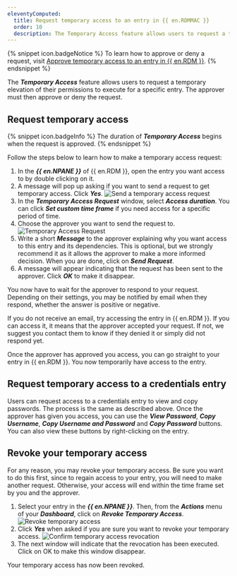 ```yaml
---
eleventyComputed:
  title: Request temporary access to an entry in {{ en.RDMMAC }}
  order: 10
  description: The Temporary Access feature allows users to request a temporary elevation of their permissions to execute for a specific entry. The approver must then approve or deny the request.
---
```

{% snippet icon.badgeNotice %}
To learn how to approve or deny a request, visit [Approve temporary access to an entry in {{ en.RDM }}](/rdm/mac/user-interface/content-area/temporary-access/approve-temporary-access/).
{% endsnippet %}

The ***Temporary Access*** feature allows users to request a temporary elevation of their permissions to execute for a specific entry. The approver must then approve or deny the request.

## Request temporary access

{% snippet icon.badgeInfo %}
The duration of ***Temporary Access*** begins when the request is approved.
{% endsnippet %}

Follow the steps below to learn how to make a temporary access request:

1. In the ***{{ en.NPANE }}*** of {{ en.RDM }}, open the entry you want access to by double clicking on it.
1. A message will pop up asking if you want to send a request to get temporary access. Click ***Yes***.
![Send a temporary access request](https://cdnweb.devolutions.net/docs/docs_en_rdm_mac_RDMMac6000.png)
1. In the ***Temporary Access Request*** window, select ***Access duration***. You can click ***Set custom time frame*** if you need access for a specific period of time.
1. Choose the approver you want to send the request to.
![Temporary Access Request](https://cdnweb.devolutions.net/docs/docs_en_rdm_mac_RDMMac6001.png)
1. Write a short ***Message*** to the approver explaining why you want access to this entry and its dependencies. This is optional, but we strongly recommend it as it allows the approver to make a more informed decision. When you are done, click on ***Send Request***.
1. A message will appear indicating that the request has been sent to the approver. Click ***OK*** to make it disappear.

You now have to wait for the approver to respond to your request. Depending on their settings, you may be notified by email when they respond, whether the answer is positive or negative.

If you do not receive an email, try accessing the entry in {{ en.RDM }}. If you can access it, it means that the approver accepted your request. If not, we suggest you contact them to know if they denied it or simply did not respond yet.

Once the approver has approved you access, you can go straight to your entry in {{ en.RDM }}. You now temporarily have access to the entry.

## Request temporary access to a credentials entry

 Users can request access to a credentials entry to view and copy passwords. The process is the same as described above. Once the approver has given you access, you can use the ***View Password***, ***Copy Username***, ***Copy Username and Password*** and ***Copy Password*** buttons. You can also view these buttons by right-clicking on the entry.

## Revoke your temporary access

For any reason, you may revoke your temporary access. Be sure you want to do this first, since to regain access to your entry, you will need to make another request. Otherwise, your access will end within the time frame set by you and the approver.

1. Select your entry in the ***{{ en.NPANE }}***. Then, from the ***Actions*** menu of your ***Dashboard***, click on ***Revoke Temporary Access***.
![Revoke temporary access](https://cdnweb.devolutions.net/docs/docs_en_rdm_mac_RDMMac6003.png)
1. Click ***Yes*** when asked if you are sure you want to revoke your temporary access.
![Confirm temporary access revocation](https://cdnweb.devolutions.net/docs/docs_en_rdm_mac_RDMMac6004.png)
1. The next window will indicate that the revocation has been executed. Click on OK to make this window disappear.

Your temporary access has now been revoked.
